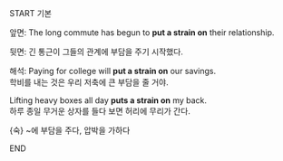 START
기본

앞면:
The long commute has begun to **put a strain on** their relationship.

뒷면:
긴 통근이 그들의 관계에 부담을 주기 시작했다.

해석:
Paying for college will **put a strain on** our savings.  
학비를 내는 것은 우리 저축에 큰 부담을 줄 거야.  

Lifting heavy boxes all day **puts a strain on** my back.  
하루 종일 무거운 상자를 들다 보면 허리에 무리가 간다.  

{숙} ~에 부담을 주다, 압박을 가하다
<!--ID: 1749293616257-->
END